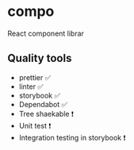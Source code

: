 # compo

React component librar

## Quality tools

- prettier ✅
- linter ✅
- storybook ✅
- Dependabot ✅
- Tree shaekable :exclamation:
- Unit test :exclamation:
- Integration testing in storybook :exclamation:
